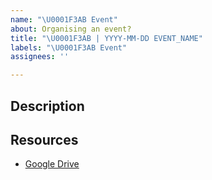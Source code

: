 ```yaml
---
name: "\U0001F3AB Event"
about: Organising an event?
title: "\U0001F3AB | YYYY-MM-DD EVENT_NAME"
labels: "\U0001F3AB Event"
assignees: ''

---
```


## Description
<!--Describe the event here-->

## Resources
<!--List the existing resources on this project (plans, roadmaps, github repos, etc-->
<!--Create a folder in the [Shared Drive](https://drive.google.com/drive/folders/1nw6Zw8904Z75thZVGpgyZQeO7U-7UzlF) with the name "YYYY-MM-DD TITLE" and add any materials-->
- [Google Drive](ADD_LINK)

<!--TODO-->
<!--Assign the issue to the DRI-->
<!--Convert this issue into an Epic in ZenHub and set dates. Associate respective tasks to it using the Epic feature.-->
<!--In case the participation requires logistics handling, create a sibling issue at [protocol/event-management](https://github.com/protocol/event-management/issues)-->
